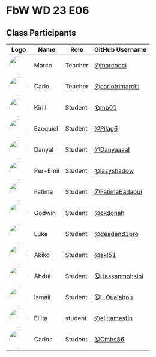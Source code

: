 # FbW WD 23 E06

## Class Participants


| Logo |Name     | Role    | GitHub Username                                 |
| ---  |---------|---------| ----------------------------------------------- |
| <img src="https://avatars.githubusercontent.com/u/118737381?v=4" width="50" style="border-radius:50%" > | Marco    | Teacher | [@marcodci](https://github.com/marcodci)             |
| <img src="https://avatars.githubusercontent.com/u/26264?v=4" width="50" style="border-radius:50%"> | Carlo    | Teacher | [@carlotrimarchi](https://github.com/carlotrimarchi) |
| <img src="https://avatars.githubusercontent.com/u/101016881?v=4" width="50" style="border-radius:50%"> | Kirill   | Student | [@mb01](https://github.com/0mb1)                     |
| <img src="https://avatars.githubusercontent.com/u/79191808?v=4" width="50" style="border-radius:50%"> | Ezequiel | Student | [@Pilag6](https://github.com/Pilag6)                 |
| <img src="https://avatars.githubusercontent.com/u/131376312?v=4" width="50" style="border-radius:50%"> | Danyal   | Student | [@Danyaaaal](https://github.com/Danyaaaal)           |
| <img src="https://avatars.githubusercontent.com/u/62369195?v=4" width="50" style="border-radius:50%"> | Per-Emil | Student | [@lazyshadow](https://github.com/chimikoo)           |
| <img src="https://avatars.githubusercontent.com/u/138123037?v=4" width="50" style="border-radius:50%"> | Fatima   | Student | [@FatimaBadaoui](https://github.com/FatimaBadaoui)   |
| <img src="https://avatars.githubusercontent.com/u/138124430?v=4" width="50" style="border-radius:50%"> |Godwin   | Student | [@ckdonah](https://github.com/ckdonah) |
| <img src="https://avatars.githubusercontent.com/u/87325406?v=4" width="50" style="border-radius:50%"> |Luke     | Student | [@deadend1pro](https://github.com/deadend1pro)       |
| <img src="https://avatars.githubusercontent.com/u/138122651?v=4" width="50" style="border-radius:50%"> |Akiko    | Student | [@akl51](https://github.com/akl51)                   |
| <img src="https://avatars.githubusercontent.com/u/138128966?v=4" width="50" style="border-radius:50%"> |Abdul    | Student | [@Hassanmohsini](https://github.com/Hassanmohsini)   | 
| <img src="https://avatars.githubusercontent.com/u/138121207?v=4" width="50" style="border-radius:50%"> |Ismail   | Student | [@I-Ouaiahou](https://github.com/I-Ouaiahou)         |
| <img src="https://avatars.githubusercontent.com/u/86617509?v=4" width="50" style="border-radius:50%"> |Elilta   | student | [@eliltamesfin](https://github.com/eliltamesfin)     |
| <img src="https://avatars.githubusercontent.com/u/138121655?v=4" width="50" style="border-radius:50%"> |Carlos   | Student | [@Cmbs86](https://github.com/Cmbs86)                 |
